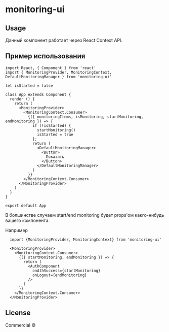# monitoring-ui

## Usage
Данный компонент работает через React Context API.

## Пример использования
```
import React, { Component } from 'react'
import { MonitoringProvider, MonitoringContext, DefaultMonitoringManager } from 'monitoring-ui'

let isStarted = false

class App extends Component {
  render () {
    return (
      <MonitoringProvider>
        <MonitoringContext.Consumer>
          {({ monitoringItems, isMonitoring, startMonitoring, endMonitoring }) => {
            if (!isStarted) {
              startMonitoring()
              isStarted = true
            };
            return (
              <DefaultMonitoringManager>
                <Button>
                  Показать
                </Button>
              </DefaultMonitoringManager>
            )
          }}
        </MonitoringContext.Consumer>
      </MonitoringProvider>
    )
  }
}

export default App

```
В болшинстве случаем start/end monitoring будет props'ом какго-нибудь вашего компонента.

Например
```
  import {MonitoringProvider, MonitoringContext} from 'monitoring-ui'

  <MonitoringProvider>
    <MonitoringContext.Consumer>
      {({ startMonitoring, endMonitoring }) => {
        return (
          <AuthComponent
            onAthSuccess={startMonitoring}
            onLogout={endMonitoring}
          />
        )
      }}
    </MonitoringContext.Consumer>
  </MonitoringProvider>
```

## License

Commercial © [](https://github.com/)

